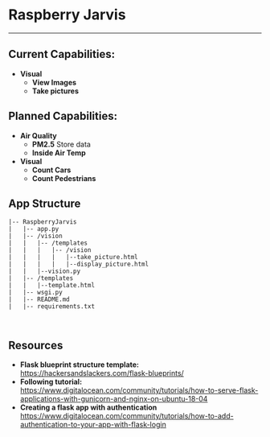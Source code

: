 # Raspberry Jarvis

************************************************************

## Current Capabilities:
* **Visual**
    * **View Images**
    * **Take pictures**

## Planned Capabilities:
* **Air Quality**
    * **PM2.5** Store data
    * **Inside Air Temp**
* **Visual**
    * **Count Cars**
    * **Count Pedestrians**

## App Structure
```code
|-- RaspberryJarvis
|   |-- app.py
|   |-- /vision
|   |   |-- /templates
|   |   |   |-- /vision
|   |   |   |   |--take_picture.html
|   |   |   |   |--display_picture.html
|   |   |--vision.py
|   |-- /templates
|   |   |--template.html
|   |-- wsgi.py
|   |-- README.md
|   |-- requirements.txt



```

## Resources
* **Flask blueprint structure template:** https://hackersandslackers.com/flask-blueprints/
* **Following tutorial:** https://www.digitalocean.com/community/tutorials/how-to-serve-flask-applications-with-gunicorn-and-nginx-on-ubuntu-18-04
* **Creating a flask app with authentication** https://www.digitalocean.com/community/tutorials/how-to-add-authentication-to-your-app-with-flask-login
